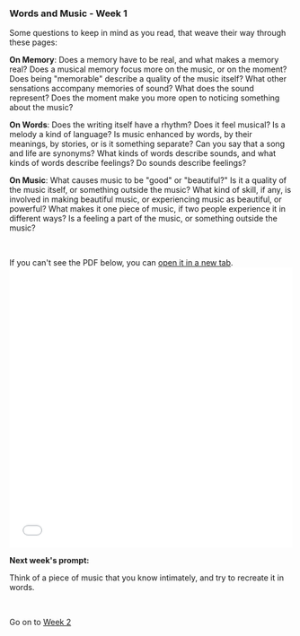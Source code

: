 ### Words and Music - Week 1

Some questions to keep in mind as you read, that weave their way through these pages:

**On Memory**: Does a memory have to be real, and what makes a memory real? Does a musical memory focus more on the music, or on the moment? Does being "memorable" describe a quality of the music itself? What other sensations accompany memories of sound? What does the sound represent? Does the moment make you more open to noticing something about the music?

**On Words**: Does the writing itself have a rhythm? Does it feel musical? Is a melody a kind of language? Is music enhanced by words, by their meanings, by stories, or is it something separate? Can you say that a song and life are synonyms? What kinds of words describe sounds, and what kinds of words describe feelings? Do sounds describe feelings?

**On Music**: What causes music to be "good" or "beautiful?" Is it a quality of the music itself, or something outside the music?  What kind of skill, if any, is involved in making beautiful music, or experiencing music as beautiful, or powerful? What makes it one piece of music, if two people experience it in different ways? Is a feeling a part of the music, or something outside the music?

<br>

If you can't see the PDF below, you can <a href="words_and_music_1.pdf" target="_blank">open it in a new tab</a>.
<embed
	src="words_and_music_1.pdf"
	type="application/pdf"
	width="100%"
	height="500px"
/>
<br>

**Next week's prompt:**

Think of a piece of music that you know intimately, and try to recreate it in words.

<br>

Go on to [Week 2](../wk2)

